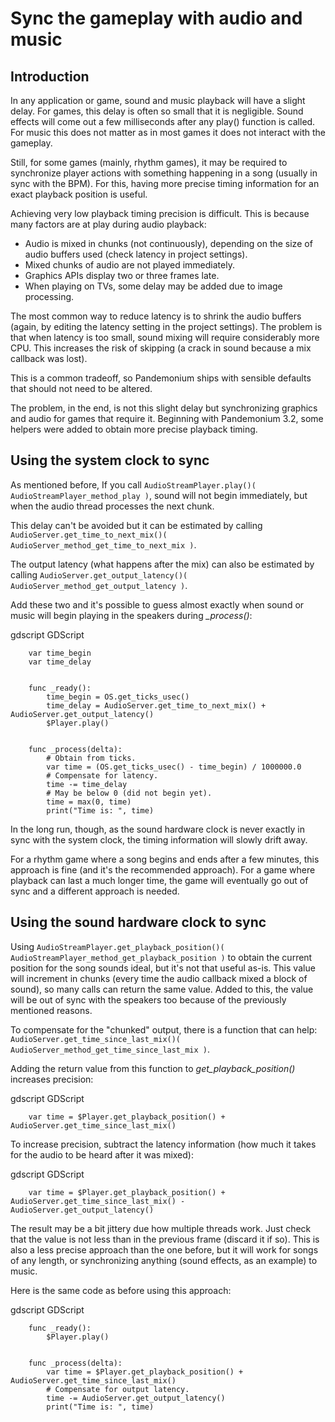 

Sync the gameplay with audio and music
=======================================

Introduction
------------

In any application or game, sound and music playback will have a slight delay. For games, this delay is often so small that it is negligible. Sound effects will come out a few milliseconds after any play() function is called. For music this does not matter as in most games it does not interact with the gameplay.

Still, for some games (mainly, rhythm games), it may be required to synchronize player actions with something happening in a song (usually in sync with the BPM). For this, having more precise timing information for an exact playback position is useful.

Achieving very low playback timing precision is difficult. This is because many factors are at play during audio playback:

* Audio is mixed in chunks (not continuously), depending on the size of audio buffers used (check latency in project settings).
* Mixed chunks of audio are not played immediately.
* Graphics APIs display two or three frames late.
* When playing on TVs, some delay may be added due to image processing.

The most common way to reduce latency is to shrink the audio buffers (again, by editing the latency setting in the project settings). The problem is that when latency is too small, sound mixing will require considerably more CPU. This increases the risk of skipping (a crack in sound because a mix callback was lost).

This is a common tradeoff, so Pandemonium ships with sensible defaults that should not need to be altered.

The problem, in the end, is not this slight delay but synchronizing graphics and audio for games that require it. Beginning with Pandemonium 3.2, some helpers were added to obtain more precise playback timing.

Using the system clock to sync
------------------------------

As mentioned before, If you call `AudioStreamPlayer.play()( AudioStreamPlayer_method_play )`, sound will not begin immediately, but when the audio thread processes the next chunk.

This delay can't be avoided but it can be estimated by calling `AudioServer.get_time_to_next_mix()( AudioServer_method_get_time_to_next_mix )`.

The output latency (what happens after the mix) can also be estimated by calling `AudioServer.get_output_latency()( AudioServer_method_get_output_latency )`.

Add these two and it's possible to guess almost exactly when sound or music will begin playing in the speakers during *_process()*:

gdscript GDScript

```
    var time_begin
    var time_delay


    func _ready():
        time_begin = OS.get_ticks_usec()
        time_delay = AudioServer.get_time_to_next_mix() + AudioServer.get_output_latency()
        $Player.play()


    func _process(delta):
        # Obtain from ticks.
        var time = (OS.get_ticks_usec() - time_begin) / 1000000.0
        # Compensate for latency.
        time -= time_delay
        # May be below 0 (did not begin yet).
        time = max(0, time)
        print("Time is: ", time)
```


In the long run, though, as the sound hardware clock is never exactly in sync with the system clock, the timing information will slowly drift away.

For a rhythm game where a song begins and ends after a few minutes, this approach is fine (and it's the recommended approach). For a game where playback can last a much longer time, the game will eventually go out of sync and a different approach is needed.

Using the sound hardware clock to sync
--------------------------------------

Using `AudioStreamPlayer.get_playback_position()( AudioStreamPlayer_method_get_playback_position )` to obtain the current position for the song sounds ideal, but it's not that useful as-is. This value will increment in chunks (every time the audio callback mixed a block of sound), so many calls can return the same value. Added to this, the value will be out of sync with the speakers too because of the previously mentioned reasons.

To compensate for the "chunked" output, there is a function that can help: `AudioServer.get_time_since_last_mix()( AudioServer_method_get_time_since_last_mix )`.


Adding the return value from this function to *get_playback_position()* increases precision:

gdscript GDScript

```
    var time = $Player.get_playback_position() + AudioServer.get_time_since_last_mix()
```

To increase precision, subtract the latency information (how much it takes for the audio to be heard after it was mixed):

gdscript GDScript

```
    var time = $Player.get_playback_position() + AudioServer.get_time_since_last_mix() - AudioServer.get_output_latency()
```

The result may be a bit jittery due how multiple threads work. Just check that the value is not less than in the previous frame (discard it if so). This is also a less precise approach than the one before, but it will work for songs of any length, or synchronizing anything (sound effects, as an example) to music.

Here is the same code as before using this approach:

gdscript GDScript

```
    func _ready():
        $Player.play()


    func _process(delta):
        var time = $Player.get_playback_position() + AudioServer.get_time_since_last_mix()
        # Compensate for output latency.
        time -= AudioServer.get_output_latency()
        print("Time is: ", time)
```
